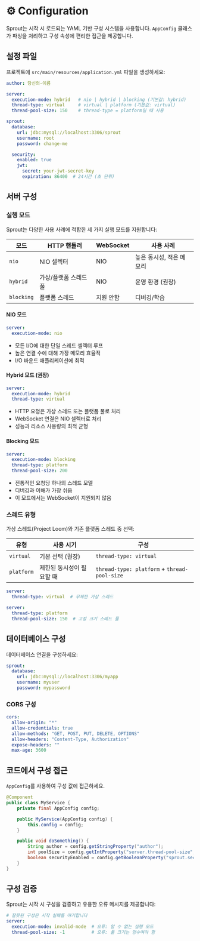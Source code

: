 # ⚙️ Configuration

Sprout는 시작 시 로드되는 YAML 기반 구성 시스템을 사용합니다. `AppConfig` 클래스가 파싱을 처리하고 구성 속성에 편리한 접근을 제공합니다.

## 설정 파일

프로젝트에 `src/main/resources/application.yml` 파일을 생성하세요:

```yaml
author: 당신의-이름

server:
  execution-mode: hybrid   # nio | hybrid | blocking (기본값: hybrid)
  thread-type: virtual     # virtual | platform (기본값: virtual)
  thread-pool-size: 150    # thread-type = platform일 때 사용

sprout:
  database:
    url: jdbc:mysql://localhost:3306/sprout
    username: root
    password: change-me

  security:
    enabled: true
    jwt:
      secret: your-jwt-secret-key
      expiration: 86400  # 24시간 (초 단위)
```

## 서버 구성

### 실행 모드

Sprout는 다양한 사용 사례에 적합한 세 가지 실행 모드를 지원합니다:

| 모드        | HTTP 핸들러             | WebSocket | 사용 사례                      |
|------------|------------------------|-----------|-------------------------------|
| `nio`      | NIO 셀렉터              | NIO       | 높은 동시성, 적은 메모리        |
| `hybrid`   | 가상/플랫폼 스레드 풀     | NIO       | 운영 환경 (권장)               |
| `blocking` | 플랫폼 스레드            | 지원 안함  | 디버깅/학습                    |

#### NIO 모드
```yaml
server:
  execution-mode: nio
```
- 모든 I/O에 대한 단일 스레드 셀렉터 루프
- 높은 연결 수에 대해 가장 메모리 효율적
- I/O 바운드 애플리케이션에 최적

#### Hybrid 모드 (권장)
```yaml
server:
  execution-mode: hybrid
  thread-type: virtual
```
- HTTP 요청은 가상 스레드 또는 플랫폼 풀로 처리
- WebSocket 연결은 NIO 셀렉터로 처리
- 성능과 리소스 사용량의 최적 균형

#### Blocking 모드
```yaml
server:
  execution-mode: blocking
  thread-type: platform
  thread-pool-size: 200
```
- 전통적인 요청당 하나의 스레드 모델
- 디버깅과 이해가 가장 쉬움
- 이 모드에서는 WebSocket이 지원되지 않음

### 스레드 유형

가상 스레드(Project Loom)와 기존 플랫폼 스레드 중 선택:

| 유형            | 사용 시기                                      | 구성                   |
|----------------|------------------------------------------------|----------------------|
| `virtual`      | 기본 선택 (권장)                                | `thread-type: virtual` |
| `platform`     | 제한된 동시성이 필요할 때                        | `thread-type: platform` + `thread-pool-size` |

```yaml
server:
  thread-type: virtual  # 무제한 가상 스레드
```

```yaml
server:
  thread-type: platform
  thread-pool-size: 150  # 고정 크기 스레드 풀
```

## 데이터베이스 구성

데이터베이스 연결을 구성하세요:

```yaml
sprout:
  database:
    url: jdbc:mysql://localhost:3306/myapp
    username: myuser
    password: mypassword
```

### CORS 구성
```yaml
cors:
  allow-origin: "*"
  allow-credentials: true
  allow-methods: "GET, POST, PUT, DELETE, OPTIONS"
  allow-headers: "Content-Type, Authorization"
  expose-headers: ""
  max-age: 3600
```

## 코드에서 구성 접근

`AppConfig`를 사용하여 구성 값에 접근하세요.

```java
@Component
public class MyService {
    private final AppConfig config;

    public MyService(AppConfig config) {
        this.config = config;
    }

    public void doSomething() {
        String author = config.getStringProperty("author");
        int poolSize = config.getIntProperty("server.thread-pool-size", 100);
        boolean securityEnabled = config.getBooleanProperty("sprout.security.enabled", false);
    }
}
```

## 구성 검증

Sprout는 시작 시 구성을 검증하고 유용한 오류 메시지를 제공합니다:

```yaml
# 잘못된 구성은 시작 실패를 야기합니다
server:
  execution-mode: invalid-mode  # 오류: 알 수 없는 실행 모드
  thread-pool-size: -1          # 오류: 풀 크기는 양수여야 함
```